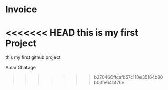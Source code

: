 # Invoice

<<<<<<< HEAD
this is my first Project
=======
this my first github project

Amar Ghatage
>>>>>>> b270466ffcafb57c110e35164b80b03fe64bf76e
